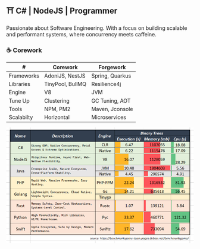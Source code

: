 ## ⛩️ C# | NodeJS | Programmer

Passionate about Software Engineering. With a focus on building scalable and performant systems, where concurrency meets caffeine.

### ☕ Corework

| #          | Corework      | Forgework            |
| ------------ | ------------------ | ----------------- |
| Frameworks | AdoniJS, NestJS  | Spring, Quarkus |
| Libraries  | TinyPool, BullMQ | Resilience4j    |
| Engine     | V8               | JVM             |
| Tune Up    | Clustering       | GC Tuning, AOT  |
| Tools      | NPM, PM2         | Maven, Jconsole |
| Scalabilty | Horizontal       | Microservices   |


![](assets/20250910_134828_image.png)

<!-- 
## ☕ Java | Forgework

Proven for nearly 30 years as the backbone of robust & concurrent with a vast ecosystem and extreme optimizations.

### **⛔ Avoided**
- **PHP** : no native concurrency
- **Go** : over-minimalist & boilerplate-heavy
- **Rust** : painful syntax, high cognitive load
- **Python**: slow at raw performance, duck typing overhead
- **Swift** : weak ecosystem, niche adoption 

-->

